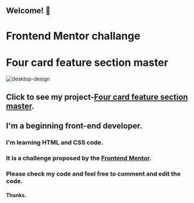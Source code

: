 ## Welcome! 👋

# Frontend Mentor challange 

# Four card feature section master

![desktop-design](https://user-images.githubusercontent.com/91090905/147771507-d85490f6-3c26-4e7f-9039-7ec2271b13bc.jpg)

## Click to see my project-<a href="https://jsmeyring.github.io/four-card-feature/index.html" target="_blank">Four card feature section master</a>.

## I'm a beginning front-end developer.

### I'm learning HTML and CSS code.

### It is a challenge proposed by the [Frontend Mentor](https://www.frontendmentor.io/challenges/four-card-feature-section-weK1eFYK).

### Please check my code and feel free to comment and edit the code.

#### Thanks.

